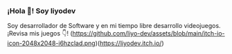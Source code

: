 ### ¡Hola 👋! Soy liyodev
Soy desarrollador de Software y en mi tiempo libre desarrollo videojuegos.
¡Revisa mis juegos 👇!
(https://github.com/liyo-dev/assets/blob/main/itch-io-icon-2048x2048-i6hzclad.png)(https://liyodev.itch.io/)



<!--
**liyo-dev/liyo-dev** is a ✨ _special_ ✨ repository because its `README.md` (this file) appears on your GitHub profile.

Here are some ideas to get you started:

- 🔭 I’m currently working on ...
- 🌱 I’m currently learning ...
- 👯 I’m looking to collaborate on ...
- 🤔 I’m looking for help with ...
- 💬 Ask me about ...
- 📫 How to reach me: ...
- 😄 Pronouns: ...
- ⚡ Fun fact: ...
-->
